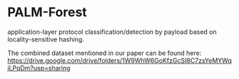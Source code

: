 # PALM-Forest
application-layer protocol classification/detection by payload based on locality-sensitive hashing.

The combined dataset mentioned in our paper can be found here: https://drive.google.com/drive/folders/1W9WhW6GoKfzGcSI8C7zsYeMYWqjLPqDm?usp=sharing
